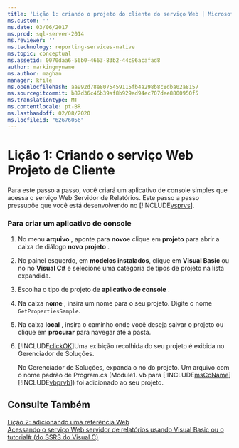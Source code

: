 ```yaml
---
title: 'Lição 1: criando o projeto do cliente do serviço Web | Microsoft Docs'
ms.custom: ''
ms.date: 03/06/2017
ms.prod: sql-server-2014
ms.reviewer: ''
ms.technology: reporting-services-native
ms.topic: conceptual
ms.assetid: 0070daa6-56b0-4663-83b2-44c96acafad8
author: markingmyname
ms.author: maghan
manager: kfile
ms.openlocfilehash: aa992d78e8075459115fb4a298b8c8dba02a8157
ms.sourcegitcommit: b87d36c46b39af8b929ad94ec707dee8800950f5
ms.translationtype: MT
ms.contentlocale: pt-BR
ms.lasthandoff: 02/08/2020
ms.locfileid: "62676056"
---
```

# <a name="lesson-1-creating-the-web-service-client-project"></a>Lição 1: Criando o serviço Web Projeto de Cliente
  Para este passo a passo, você criará um aplicativo de console simples que acessa o serviço Web Servidor de Relatórios. Este passo a passo pressupõe que você está desenvolvendo no [!INCLUDE[vsprvs](../includes/vsprvs-md.md)].  
  
### <a name="to-create-a-console-application"></a>Para criar um aplicativo de console  
  
1.  No menu **arquivo** , aponte para **novo**e clique em **projeto** para abrir a caixa de diálogo **novo projeto** .  
  
2.  No painel esquerdo, em **modelos instalados**, clique em **Visual Basic** ou no nó **Visual C#** e selecione uma categoria de tipos de projeto na lista expandida.  
  
3.  Escolha o tipo de projeto de **aplicativo de console** .  
  
4.  Na caixa **nome** , insira um nome para o seu projeto. Digite o nome `GetPropertiesSample`.  
  
5.  Na caixa **local** , insira o caminho onde você deseja salvar o projeto ou clique em **procurar** para navegar até a pasta.  
  
6.  [!INCLUDE[clickOK](../includes/clickok-md.md)]Uma exibição recolhida do seu projeto é exibida no Gerenciador de Soluções.  
  
     No Gerenciador de Soluções, expanda o nó do projeto. Um arquivo com o nome padrão de Program.cs (Module1. vb para [!INCLUDE[msCoName](../includes/msconame-md.md)] [!INCLUDE[vbprvb](../includes/vbprvb-md.md)]) foi adicionado ao seu projeto.  
  
## <a name="see-also"></a>Consulte Também  
 [Lição 2: adicionando uma referência Web](../../2014/tutorials/lesson-2-adding-a-web-reference.md)   
 [Acessando o serviço Web servidor de relatórios usando Visual Basic ou o tutorial&#35; &#40;do SSRS do Visual C&#41;](../../2014/tutorials/access-report-server-web-service-vb-vcsharp-ssrs-tutorial.md)  
  
  
